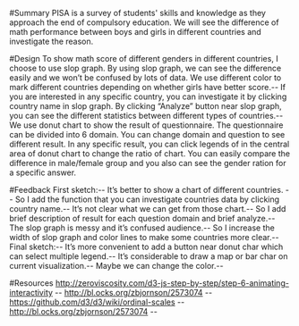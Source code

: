 
#Summary
PISA is a survey of students' skills and knowledge as they approach the end of compulsory education. We will see the difference of math performance between boys and girls in different countries and investigate the reason.


#Design
To show math score of different genders in different countries, I choose to use slop graph. By using slop graph, we can see the difference easily and we won’t be confused by lots of data. We use different color to mark different countries depending on whether girls have better score.-- 
If you are interested in any specific country, you can investigate it by clicking country name in slop graph. By clicking “Analyze” button near slop graph, you can see the different statistics between different types of countries.-- 
We use donut chart to show the result of questionnaire. The questionnaire can be divided into 6 domain. You can change domain and question to see different result. In any specific result, you can click legends of in the central area of donut chart to change the ratio of chart. You can easily compare the difference in male/female group and you also can see the gender ration for a specific answer.


#Feedback
First sketch:--
It’s better to show a chart of different countries. --
So I add the function that you can investigate countries data by clicking country name.--
It’s not clear what we can get from those chart.--
So I add brief description of result for each question domain and brief analyze.--
The slop graph is messy and it’s confused audience.--
So I increase the width of slop graph and color lines to make some countries more clear.--
Final sketch:--
It’s more convenient to add a button near donut char which can select multiple legend.--
It’s considerable to draw a map or bar char on current visualization.--
Maybe we can change the color.--

#Resources
http://zeroviscosity.com/d3-js-step-by-step/step-6-animating-interactivity --
http://bl.ocks.org/zbjornson/2573074 --
https://github.com/d3/d3/wiki/ordinal-scales --
http://bl.ocks.org/zbjornson/2573074 --


